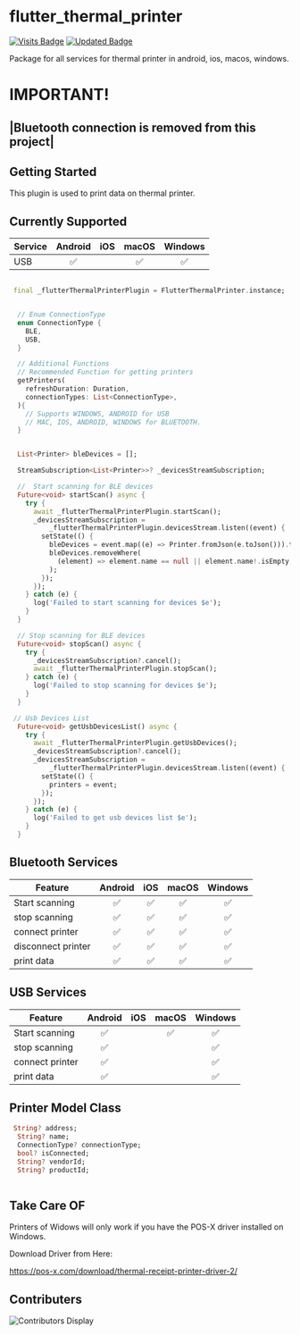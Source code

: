 # flutter_thermal_printer
[![Visits Badge](https://badges.pufler.dev/visits/Sunil9162/flutter_thermal_printer)]([https://badges.pufler.dev](https://badges.pufler.dev/visits/Sunil9162/flutter_thermal_printer))
[![Updated Badge](https://badges.pufler.dev/updated/Sunil9162/flutter_thermal_printer)](https://badges.pufler.dev)

Package for all services for thermal printer in android, ios, macos, windows.

# IMPORTANT!
## |Bluetooth connection is removed from this project|

## Getting Started

This plugin is used to print data on thermal printer.

## Currently Supported

| Service                        | Android | iOS | macOS | Windows |
| ------------------------------ | :-----: | :-: | :---: |:-----:  |
| USB                            | ✅      |     | ✅    | ✅     |

```dart

 final _flutterThermalPrinterPlugin = FlutterThermalPrinter.instance;


  // Enum ConnectionType
  enum ConnectionType {
    BLE,
    USB,
  }

  // Additional Functions
  // Recommended Function for getting printers
  getPrinters(
    refreshDuration: Duration,
    connectionTypes: List<ConnectionType>,
  ){
    // Supports WINDOWS, ANDROID for USB
    // MAC, IOS, ANDROID, WINDOWS for BLUETOOTH.
  }


  List<Printer> bleDevices = [];

  StreamSubscription<List<Printer>>? _devicesStreamSubscription;

  //  Start scanning for BLE devices
  Future<void> startScan() async {
    try {
      await _flutterThermalPrinterPlugin.startScan();
      _devicesStreamSubscription =
          _flutterThermalPrinterPlugin.devicesStream.listen((event) {
        setState(() {
          bleDevices = event.map((e) => Printer.fromJson(e.toJson())).toList();
          bleDevices.removeWhere(
            (element) => element.name == null || element.name!.isEmpty,
          );
        });
      });
    } catch (e) {
      log('Failed to start scanning for devices $e');
    }
  }

  // Stop scanning for BLE devices
  Future<void> stopScan() async {
    try {
      _devicesStreamSubscription?.cancel();
      await _flutterThermalPrinterPlugin.stopScan();
    } catch (e) {
      log('Failed to stop scanning for devices $e');
    }
  }

 // Usb Devices List
  Future<void> getUsbDevicesList() async {
    try {
      await _flutterThermalPrinterPlugin.getUsbDevices();
      _devicesStreamSubscription?.cancel();
      _devicesStreamSubscription =
          _flutterThermalPrinterPlugin.devicesStream.listen((event) {
        setState(() {
          printers = event;
        });
      });
    } catch (e) {
      log('Failed to get usb devices list $e');
    }
  }
```

## Bluetooth Services

| Feature                        | Android | iOS | macOS | Windows |
| ------------------------------ | :-----: | :-: | :---: |:-----:  |
| Start scanning                 | ✅      | ✅  | ✅    | ✅      |
| stop scanning                  | ✅      | ✅  | ✅    | ✅      |
| connect printer                | ✅      | ✅  | ✅    | ✅      |
| disconnect printer             | ✅      | ✅  | ✅    | ✅      |
| print data                     | ✅      | ✅  | ✅    | ✅      |

## USB Services

| Feature                        | Android | iOS | macOS | Windows |
| ------------------------------ | :-----: | :-: | :---: |:-----:  |
| Start scanning                 | ✅      |     |  ✅   | ✅      |
| stop scanning                  | ✅      |     |       | ✅      |
| connect printer                | ✅      |     |       | ✅      |
| print data                     | ✅      |     |       | ✅      |


## Printer Model Class
```dart
 String? address;
  String? name;
  ConnectionType? connectionType;
  bool? isConnected;
  String? vendorId;
  String? productId;



```

## Take Care OF

Printers of Widows will only work if you have the POS-X driver installed on Windows.

Download Driver from Here:

https://pos-x.com/download/thermal-receipt-printer-driver-2/




## Contributers

![Contributors Display](https://badges.pufler.dev/contributors/Sunil9162/flutter_thermal_printer?size=50&padding=5&perRow=10&bots=true)
